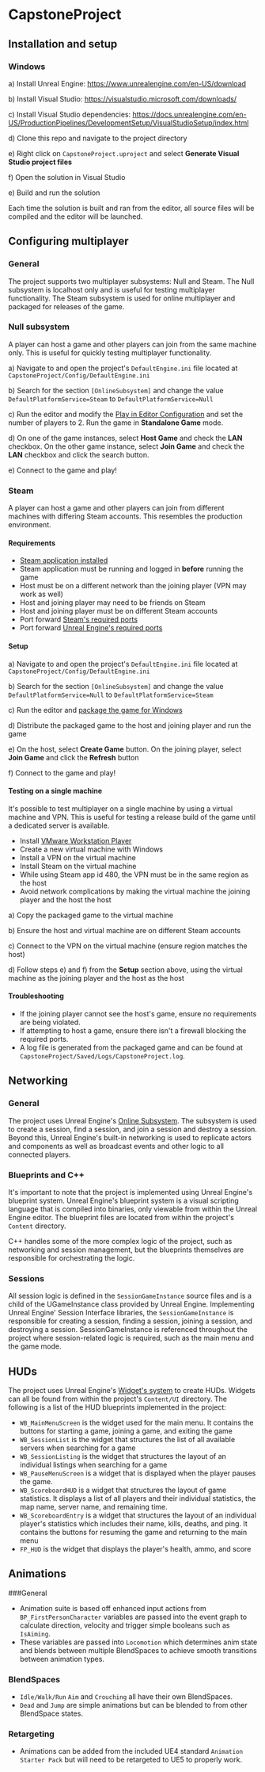 # CapstoneProject

## Installation and setup

### Windows

a) Install Unreal Engine: https://www.unrealengine.com/en-US/download

b) Install Visual Studio: https://visualstudio.microsoft.com/downloads/

c) Install Visual Studio dependencies: https://docs.unrealengine.com/en-US/ProductionPipelines/DevelopmentSetup/VisualStudioSetup/index.html

d) Clone this repo and navigate to the project directory

e) Right click on `CapstoneProject.uproject` and select **Generate Visual Studio project files**

f) Open the solution in Visual Studio

e) Build and run the solution

Each time the solution is built and ran from the editor, all source files will be compiled and the editor will be launched.

## Configuring multiplayer

### General

The project supports two multiplayer subsystems: Null and Steam. The Null subsystem is localhost only and is 
useful for testing multiplayer functionality. The Steam subsystem is used for online multiplayer and packaged
for releases of the game.

### Null subsystem

A player can host a game and other players can join from the same machine only. This is useful for 
quickly testing multiplayer functionality.

a) Navigate to and open the project's `DefaultEngine.ini` file located at `CapstoneProject/Config/DefaultEngine.ini`

b) Search for the section `[OnlineSubsystem]` and change the value `DefaultPlatformService=Steam` to `DefaultPlatformService=Null`

c) Run the editor and modify the [Play in Editor Configuration](https://docs.unrealengine.com/5.0/en-US/play-in-editor-settings-in-unreal-engine/)
and set the number of players to 2. Run the game in **Standalone Game** mode.

d) On one of the game instances, select **Host Game** and check the **LAN** checkbox. On the other game instance, 
select **Join Game** and check the **LAN** checkbox and click the search button.

e) Connect to the game and play!

### Steam

A player can host a game and other players can join from different machines with differing Steam accounts.
This resembles the production environment.

#### Requirements

* [Steam application installed](https://store.steampowered.com/about/)
* Steam application must be running and logged in **before** running the game
* Host must be on a different network than the joining player (VPN may work as well)
* Host and joining player may need to be friends on Steam
* Host and joining player must be on different Steam accounts
* Port forward [Steam's required ports](https://help.steampowered.com/en/faqs/view/2EA8-4D75-DA21-31EB)
* Port forward [Unreal Engine's required ports](https://docs.unrealengine.com/4.26/en-US/Resources/Templates/CollabViewer/Networking/)

#### Setup

a) Navigate to and open the project's `DefaultEngine.ini` file located at `CapstoneProject/Config/DefaultEngine.ini`

b) Search for the section `[OnlineSubsystem]` and change the value `DefaultPlatformService=Null` to `DefaultPlatformService=Steam`

c) Run the editor and [package the game for Windows](https://docs.unrealengine.com/5.0/en-US/packaging-unreal-engine-projects/)

d) Distribute the packaged game to the host and joining player and run the game

e) On the host, select **Create Game** button. On the joining player, select **Join Game** and click the **Refresh** button

f) Connect to the game and play!

#### Testing on a single machine

It's possible to test multiplayer on a single machine by using a virtual machine and VPN. This is useful for testing
a release build of the game until a dedicated server is available.

* Install [VMware Workstation Player](https://www.vmware.com/products/workstation-player/workstation-player-evaluation.html)
* Create a new virtual machine with Windows
* Install a VPN on the virtual machine
* Install Steam on the virtual machine
* While using Steam app id 480, the VPN must be in the same region as the host
* Avoid network complications by making the virtual machine the joining player and the host the host

a) Copy the packaged game to the virtual machine

b) Ensure the host and virtual machine are on different Steam accounts

c) Connect to the VPN on the virtual machine (ensure region matches the host)

d) Follow steps e) and f) from the **Setup** section above, using the virtual machine as the joining player and the host as the host

#### Troubleshooting

* If the joining player cannot see the host's game, ensure no requirements are being violated.
* If attempting to host a game, ensure there isn't a firewall blocking the required ports.
* A log file is generated from the packaged game and can be found at `CapstoneProject/Saved/Logs/CapstoneProject.log`.

## Networking

### General

The project uses Unreal Engine's [Online Subsystem](https://docs.unrealengine.com/5.0/en-US/online-subsystem-in-unreal-engine/).
The subsystem is used to create a session, find a session, and join a session and destroy a session. Beyond this, Unreal
Engine's built-in networking is used to replicate actors and components as well as broadcast events and other logic
to all connected players.

### Blueprints and C++

It's important to note that the project is implemented using Unreal Engine's blueprint system. 
Unreal Engine's blueprint system is a visual scripting language that is compiled into binaries, only 
viewable from within the Unreal Engine editor. The blueprint files are located from within the project's
`Content` directory. 

C++ handles some of the more complex logic of the project, such as networking and session management, but
the blueprints themselves are responsible for orchestrating the logic.


### Sessions

All session logic is defined in the `SessionGameInstance` source files and is a child of the UGameInstance 
class provided by Unreal Engine. Implementing Unreal Engine' Session Interface libraries, the `SessionGameInstance`
is responsible for creating a session, finding a session, joining a session, and destroying a session. 
SessionGameInstance is referenced throughout the project where session-related logic is required, such as
the main menu and the game mode.

## HUDs

The project uses Unreal Engine's [Widget's system](https://docs.unrealengine.com/5.0/en-US/creating-widgets-in-unreal-engine/)
to create HUDs. Widgets can all be found from within the project's `Content/UI` directory.
The following is a list of the HUD blueprints implemented in the project:

* `WB_MainMenuScreen` is the widget used for the main menu. It contains the buttons for starting a game, joining a game, and exiting the game
* `WB_SessionList` is the widget that structures the list of all available servers when searching for a game
* `WB_SessionListing` is the widget that structures the layout of an individual listings when searching for a game
* `WB_PauseMenuScreen` is a widget that is displayed when the player pauses the game. 
* `WB_ScoreboardHUD` is a widget that structures the layout of game statistics. It displays a list of
all players and their individual statistics, the map name, server name, and remaining time.
* `WB_ScoreboardEntry` is a widget that structures the layout of an individual player's statistics
which includes their name, kills, deaths, and ping.
It contains the buttons for resuming the game and returning to the main menu
* `FP_HUD` is the widget that displays the player's health, ammo, and score

## Animations
###General
* Animation suite is based off enhanced input actions from `BP_FirstPersonCharacter` variables are passed into the event graph to calculate direction, velocity and trigger simple booleans such as `IsAiming`.
* These variables are passed into `Locomotion` which determines anim state and blends between multiple BlendSpaces to achieve smooth transitions between animation types.
### BlendSpaces 
* `Idle/Walk/Run` `Aim` and `Crouching` all have their own BlendSpaces. 
* `Dead` and `Jump` are simple animations but can be blended to from other BlendSpace states.
### Retargeting 
* Animations can be added from the included UE4 standard `Animation Starter Pack` but will need to be retargeted to UE5 to properly work.

